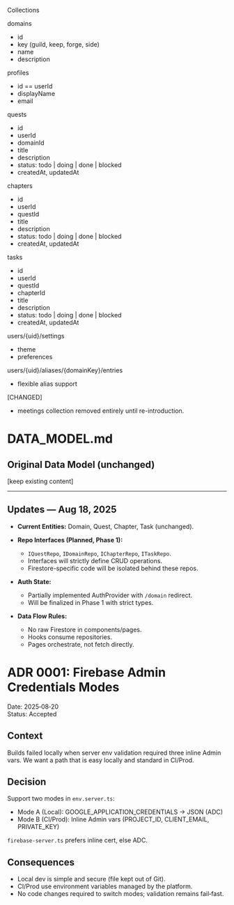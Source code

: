 Collections

domains

- id
- key (guild, keep, forge, side)
- name
- description

profiles

- id == userId
- displayName
- email

quests

- id
- userId
- domainId
- title
- description
- status: todo | doing | done | blocked
- createdAt, updatedAt

chapters

- id
- userId
- questId
- title
- description
- status: todo | doing | done | blocked
- createdAt, updatedAt

tasks

- id
- userId
- questId
- chapterId
- title
- description
- status: todo | doing | done | blocked
- createdAt, updatedAt

users/{uid}/settings

- theme
- preferences

users/{uid}/aliases/{domainKey}/entries

- flexible alias support

[CHANGED]

- meetings collection removed entirely until re-introduction.

# DATA_MODEL.md

## Original Data Model (unchanged)

[keep existing content]

---

## Updates — Aug 18, 2025

- **Current Entities:** Domain, Quest, Chapter, Task (unchanged).

- **Repo Interfaces (Planned, Phase 1):**
  - `IQuestRepo`, `IDomainRepo`, `IChapterRepo`, `ITaskRepo`.
  - Interfaces will strictly define CRUD operations.
  - Firestore-specific code will be isolated behind these repos.

- **Auth State:**
  - Partially implemented AuthProvider with `/domain` redirect.
  - Will be finalized in Phase 1 with strict types.

- **Data Flow Rules:**
  - No raw Firestore in components/pages.
  - Hooks consume repositories.
  - Pages orchestrate, not fetch directly.

# ADR 0001: Firebase Admin Credentials Modes

Date: 2025‑08‑20  
Status: Accepted

## Context

Builds failed locally when server env validation required three inline Admin vars. We want a path that is easy locally and standard in CI/Prod.

## Decision

Support two modes in `env.server.ts`:

- Mode A (Local): GOOGLE_APPLICATION_CREDENTIALS → JSON (ADC)
- Mode B (CI/Prod): Inline Admin vars (PROJECT_ID, CLIENT_EMAIL, PRIVATE_KEY)

`firebase-server.ts` prefers inline cert, else ADC.

## Consequences

- Local dev is simple and secure (file kept out of Git).
- CI/Prod use environment variables managed by the platform.
- No code changes required to switch modes; validation remains fail‑fast.
